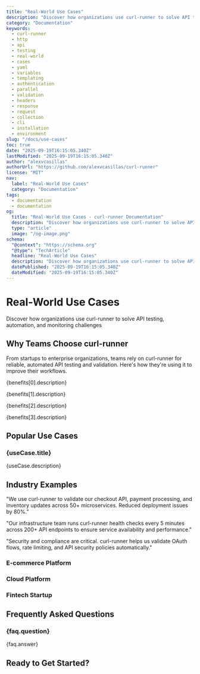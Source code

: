 ```yaml
---
title: "Real-World Use Cases"
description: "Discover how organizations use curl-runner to solve API testing, automation, and monitoring challenges"
category: "Documentation"
keywords:
  - curl-runner
  - http
  - api
  - testing
  - real-world
  - cases
  - yaml
  - variables
  - templating
  - authentication
  - parallel
  - validation
  - headers
  - response
  - request
  - collection
  - cli
  - installation
  - environment
slug: "/docs/use-cases"
toc: true
date: "2025-09-19T16:15:05.340Z"
lastModified: "2025-09-19T16:15:05.340Z"
author: "alexvcasillas"
authorUrl: "https://github.com/alexvcasillas/curl-runner"
license: "MIT"
nav:
  label: "Real-World Use Cases"
  category: "Documentation"
tags:
  - documentation
  - documentation
og:
  title: "Real-World Use Cases - curl-runner Documentation"
  description: "Discover how organizations use curl-runner to solve API testing, automation, and monitoring challenges"
  type: "article"
  image: "/og-image.png"
schema:
  "@context": "https://schema.org"
  "@type": "TechArticle"
  headline: "Real-World Use Cases"
  description: "Discover how organizations use curl-runner to solve API testing, automation, and monitoring challenges"
  datePublished: "2025-09-19T16:15:05.340Z"
  dateModified: "2025-09-19T16:15:05.340Z"
---
```


# Real-World Use Cases

Discover how organizations use curl-runner to solve API testing, automation, and monitoring challenges

## Why Teams Choose curl-runner

From startups to enterprise organizations, teams rely on curl-runner for reliable, automated API testing and validation. Here's how they're using it to improve their workflows.

{benefits[0].description}

{benefits[1].description}

{benefits[2].description}

{benefits[3].description}

## Popular Use Cases

### {useCase.title}

{useCase.description}

## Industry Examples

"We use curl-runner to validate our checkout API, payment processing, and inventory updates across 50+ microservices. Reduced deployment issues by 80%."

"Our infrastructure team runs curl-runner health checks every 5 minutes across 200+ API endpoints to ensure service availability and performance."

"Security and compliance are critical. curl-runner helps us validate OAuth flows, rate limiting, and API security policies automatically."

### E-commerce Platform

### Cloud Platform

### Fintech Startup

## Frequently Asked Questions

### {faq.question}

{faq.answer}

## Ready to Get Started?
